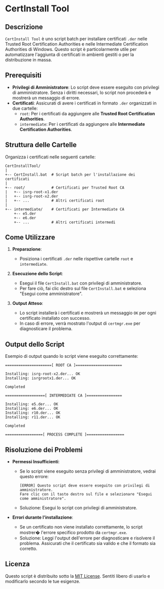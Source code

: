# CertInstall Tool

## Descrizione

`CertInstall Tool` è uno script batch per installare certificati `.der` nelle Trusted Root Certification Authorities e nelle Intermediate Certification Authorities di Windows. Questo script è particolarmente utile per automatizzare l'aggiunta di certificati in ambienti gestiti o per la distribuzione in massa.

## Prerequisiti

- **Privilegi di Amministratore**: Lo script deve essere eseguito con privilegi di amministratore. Senza i diritti necessari, lo script non procederà e mostrerà un messaggio di errore.
- **Certificati**: Assicurati di avere i certificati in formato `.der` organizzati in due cartelle:
  - `root`: Per i certificati da aggiungere alle **Trusted Root Certification Authorities**.
  - `intermediate`: Per i certificati da aggiungere alle **Intermediate Certification Authorities**.

## Struttura delle Cartelle

Organizza i certificati nelle seguenti cartelle:

```
CertInstallTool/
|
+-- CertInstall.bat  # Script batch per l'installazione dei certificati
|
+-- root/            # Certificati per Trusted Root CA
|   +-- isrg-root-x1.der
|   +-- isrg-root-x2.der
|   +-- ...          # Altri certificati root
|
+-- intermediate/    # Certificati per Intermediate CA
    +-- e5.der
    +-- e6.der
    +-- ...          # Altri certificati intermedi
```

## Come Utilizzare

1. **Preparazione**:
   - Posiziona i certificati `.der` nelle rispettive cartelle `root` e `intermediate`.

2. **Esecuzione dello Script**:
   - Esegui il file `CertInstall.bat` con privilegi di amministratore.
   - Per fare ciò, fai clic destro sul file `CertInstall.bat` e seleziona "Esegui come amministratore".

3. **Output Atteso**:
   - Lo script installerà i certificati e mostrerà un messaggio `OK` per ogni certificato installato con successo.
   - In caso di errore, verrà mostrato l'output di `certmgr.exe` per diagnosticare il problema.

## Output dello Script

Esempio di output quando lo script viene eseguito correttamente:

```
=====================[ ROOT CA ]=====================

Installing: isrg-root-x2.der... OK
Installing: isrgrootx1.der... OK

Completed

==================[ INTERMEDIATE CA ]================

Installing: e5.der... OK
Installing: e6.der... OK
Installing: r10.der... OK
Installing: r11.der... OK

Completed

=================[ PROCESS COMPLETE ]=================
```

## Risoluzione dei Problemi

- **Permessi Insufficienti**:
  - Se lo script viene eseguito senza privilegi di amministratore, vedrai questo errore:
    ```
    [ERROR] Questo script deve essere eseguito con privilegi di amministratore.
    Fare clic con il tasto destro sul file e selezionare "Esegui come amministratore".
    ```
  - Soluzione: Esegui lo script con privilegi di amministratore.

- **Errori durante l'installazione**:
  - Se un certificato non viene installato correttamente, lo script mostrer� l'errore specifico prodotto da `certmgr.exe`.
  - Soluzione: Leggi l'output dell'errore per diagnosticare e risolvere il problema. Assicurati che il certificato sia valido e che il formato sia corretto.

## Licenza

Questo script è distribuito sotto la [MIT License](LICENSE). Sentiti libero di usarlo e modificarlo secondo le tue esigenze.